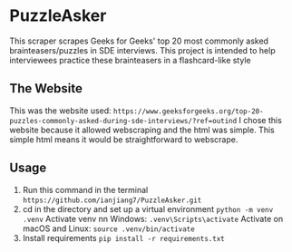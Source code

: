# PuzzleAsker
This scraper scrapes Geeks for Geeks' top 20 most commonly asked brainteasers/puzzles in SDE interviews. This project is intended to help interviewees practice these brainteasers in a flashcard-like style

## The Website
This was the website used:
```https://www.geeksforgeeks.org/top-20-puzzles-commonly-asked-during-sde-interviews/?ref=outind```
I chose this website because it allowed webscraping and the html was simple. This simple html means it would be straightforward to webscrape.

## Usage
1. Run this command in the terminal
```https://github.com/ianjiang7/PuzzleAsker.git```
2. cd in the directory and set up a virtual environment
```python -m venv .venv```
Activate venv nn Windows:
```.venv\Scripts\activate```
Activate on macOS and Linux:
```source .venv/bin/activate```
3. Install requirements
```pip install -r requirements.txt```
